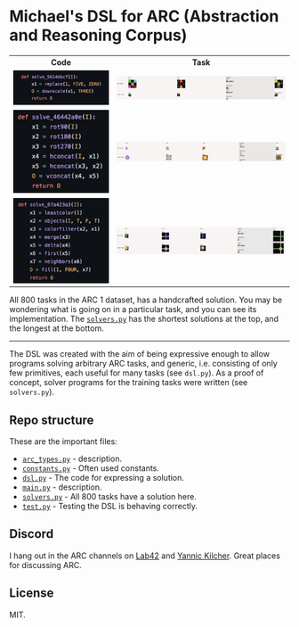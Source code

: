 # Michael's DSL for ARC (Abstraction and Reasoning Corpus)

<table>
<tr>
<th>Code</th>
<th>Task</th>
</tr>
<tr>
<td><img src="documents/arc-561rdbcf-code.jpg"></td>
<td><img src="documents/arc-561rdbcf-show.jpg"></td>
</tr>
<tr>
<td><img src="documents/arc-46442a0e-code.jpg"></td>
<td><img src="documents/arc-46442a0e-show.jpg"></td>
</tr>
<tr>
<td><img src="documents/arc-67a423a3-code.jpg"></td>
<td><img src="documents/arc-67a423a3-show.jpg"></td>
</tr>
</table>

All 800 tasks in the ARC 1 dataset, has a handcrafted solution.
You may be wondering what is going on in a particular task, and you can see its implementation.
The [`solvers.py`](solvers.py) has the shortest solutions at the top, and the longest at the bottom.

---

The DSL was created with the aim of being expressive enough to allow programs solving arbitrary ARC tasks, and generic, i.e. consisting of only few primitives, each useful for many tasks (see ```dsl.py```). As a proof of concept, solver programs for the training tasks were written (see ```solvers.py```).

## Repo structure

These are the important files:
* [`arc_types.py`](arc_types.py) - description.
* [`constants.py`](constants.py) - Often used constants.
* [`dsl.py`](dsl.py) - The code for expressing a solution.
* [`main.py`](main.py) - description.
* [`solvers.py`](solvers.py) - All 800 tasks have a solution here.
* [`test.py`](tests.py) - Testing the DSL is behaving correctly.

## Discord

I hang out in the ARC channels on [Lab42](https://discord.gg/waRCYPEc6C) and [Yannic Kilcher](https://ykilcher.com/discord).
Great places for discussing ARC.

## License

MIT.
